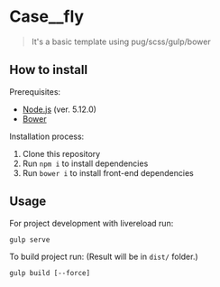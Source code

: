 # Case__fly

> It's a basic template using pug/scss/gulp/bower

## How to install

Prerequisites:
* [Node.js](http://nodejs.org/) (ver. 5.12.0)
* [Bower](http://bower.io/) 

Installation process:

1. Clone this repository
2. Run ```npm i``` to install dependencies
3. Run ```bower i``` to install front-end dependencies

## Usage

For project development with livereload run:
```
gulp serve
```

To build project run: (Result will be in ```dist/``` folder.)
```
gulp build [--force] 
```

